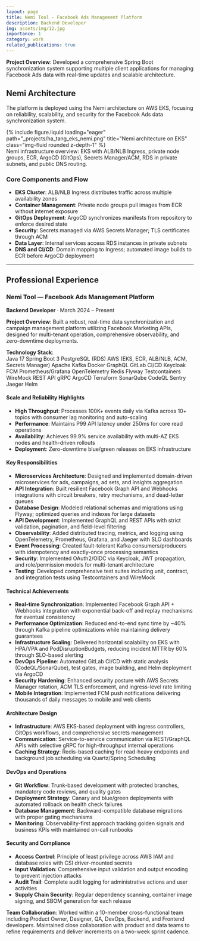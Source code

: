 ```yaml
---
layout: page
title: Nemi Tool - Facebook Ads Management Platform
description: Backend Developer
img: assets/img/12.jpg
importance: 1
category: work
related_publications: true
---
```


**Project Overview**: Developed a comprehensive Spring Boot synchronization system supporting multiple client applications for managing Facebook Ads data with real-time updates and scalable architecture.

## Nemi Architecture

The platform is deployed using the Nemi architecture on AWS EKS, focusing on reliability, scalability, and security for the Facebook Ads data synchronization system.

<div class="row justify-content-sm-center">
    <div class="col-sm-10 mt-3 mt-md-0">
        {% include figure.liquid loading="eager" path="_projects/ha_tang_eks_nemi.png" title="Nemi architecture on EKS" class="img-fluid rounded z-depth-1" %}
    </div>
    <div class="col-sm-12 mt-2">
        <div class="caption">Nemi infrastructure overview: EKS with ALB/NLB Ingress, private node groups, ECR, ArgoCD (GitOps), Secrets Manager/ACM, RDS in private subnets, and public DNS routing.</div>
    </div>
</div>

### Core Components and Flow

- **EKS Cluster**: ALB/NLB Ingress distributes traffic across multiple availability zones
- **Container Management**: Private node groups pull images from ECR without internet exposure
- **GitOps Deployment**: ArgoCD synchronizes manifests from repository to enforce desired state
- **Security**: Secrets managed via AWS Secrets Manager; TLS certificates through ACM
- **Data Layer**: Internal services access RDS instances in private subnets
- **DNS and CI/CD**: Domain mapping to Ingress; automated image builds to ECR before ArgoCD deployment

---

## Professional Experience

### Nemi Tool — Facebook Ads Management Platform
**Backend Developer** · March 2024 – Present

**Project Overview**: Built a robust, real-time data synchronization and campaign management platform utilizing Facebook Marketing APIs, designed for multi-tenant operation, comprehensive observability, and zero-downtime deployments.

<div class="mt-2 mb-1"><strong>Technology Stack</strong>:</div>
<div>
    <span class="badge badge-primary">Java 17</span>
    <span class="badge badge-primary">Spring Boot 3</span>
    <span class="badge badge-info">PostgreSQL (RDS)</span>
    <span class="badge badge-dark">AWS (EKS, ECR, ALB/NLB, ACM, Secrets Manager)</span>
    <span class="badge badge-warning">Apache Kafka</span>
    <span class="badge badge-secondary">Docker</span>
    <span class="badge badge-success">GraphQL</span>
    <span class="badge badge-secondary">GitLab CI/CD</span>
    <span class="badge badge-info">Keycloak</span>
    <span class="badge badge-success">FCM</span>
    <span class="badge badge-secondary">Prometheus/Grafana</span>
    <span class="badge badge-secondary">OpenTelemetry</span>
    <span class="badge badge-secondary">Redis</span>
    <span class="badge badge-secondary">Flyway</span>
    <span class="badge badge-secondary">Testcontainers</span>
    <span class="badge badge-secondary">WireMock</span>
    <span class="badge badge-secondary">REST API</span>
    <span class="badge badge-secondary">gRPC</span>
    <span class="badge badge-secondary">ArgoCD</span>
    <span class="badge badge-secondary">Terraform</span>
    <span class="badge badge-secondary">SonarQube</span>
    <span class="badge badge-secondary">CodeQL</span>
    <span class="badge badge-secondary">Sentry</span>
    <span class="badge badge-secondary">Jaeger</span>
    <span class="badge badge-secondary">Helm</span>
</div>

#### Scale and Reliability Highlights
- **High Throughput**: Processes 100K+ events daily via Kafka across 10+ topics with consumer lag monitoring and auto-scaling
- **Performance**: Maintains P99 API latency under 250ms for core read operations
- **Availability**: Achieves 99.9% service availability with multi-AZ EKS nodes and health-driven rollouts
- **Deployment**: Zero-downtime blue/green releases on EKS infrastructure

#### Key Responsibilities
- **Microservices Architecture**: Designed and implemented domain-driven microservices for ads, campaigns, ad sets, and insights aggregation
- **API Integration**: Built resilient Facebook Graph API and Webhooks integrations with circuit breakers, retry mechanisms, and dead-letter queues
- **Database Design**: Modeled relational schemas and migrations using Flyway; optimized queries and indexes for large datasets
- **API Development**: Implemented GraphQL and REST APIs with strict validation, pagination, and field-level filtering
- **Observability**: Added distributed tracing, metrics, and logging using OpenTelemetry, Prometheus, Grafana, and Jaeger with SLO dashboards
- **Event Processing**: Created fault-tolerant Kafka consumers/producers with idempotency and exactly-once processing semantics
- **Security**: Implemented OAuth2/OIDC via Keycloak, JWT propagation, and role/permission models for multi-tenant architecture
- **Testing**: Developed comprehensive test suites including unit, contract, and integration tests using Testcontainers and WireMock

#### Technical Achievements
- **Real-time Synchronization**: Implemented Facebook Graph API + Webhooks integration with exponential back-off and replay mechanisms for eventual consistency
- **Performance Optimization**: Reduced end-to-end sync time by ~40% through Kafka pipeline optimizations while maintaining delivery guarantees
- **Infrastructure Scaling**: Delivered horizontal scalability on EKS with HPA/VPA and PodDisruptionBudgets, reducing incident MTTR by 60% through SLO-based alerting
- **DevOps Pipeline**: Automated GitLab CI/CD with static analysis (CodeQL/SonarQube), test gates, image building, and Helm deployment via ArgoCD
- **Security Hardening**: Enhanced security posture with AWS Secrets Manager rotation, ACM TLS enforcement, and ingress-level rate limiting
- **Mobile Integration**: Implemented FCM push notifications delivering thousands of daily messages to mobile and web clients

#### Architecture Design
- **Infrastructure**: AWS EKS-based deployment with ingress controllers, GitOps workflows, and comprehensive secrets management
- **Communication**: Service-to-service communication via REST/GraphQL APIs with selective gRPC for high-throughput internal operations
- **Caching Strategy**: Redis-based caching for read-heavy endpoints and background job scheduling via Quartz/Spring Scheduling

#### DevOps and Operations
- **Git Workflow**: Trunk-based development with protected branches, mandatory code reviews, and quality gates
- **Deployment Strategy**: Canary and blue/green deployments with automated rollback on health check failures
- **Database Management**: Backward-compatible database migrations with proper gating mechanisms
- **Monitoring**: Observability-first approach tracking golden signals and business KPIs with maintained on-call runbooks

#### Security and Compliance
- **Access Control**: Principle of least privilege across AWS IAM and database roles with CSI driver-mounted secrets
- **Input Validation**: Comprehensive input validation and output encoding to prevent injection attacks
- **Audit Trail**: Complete audit logging for administrative actions and user activities
- **Supply Chain Security**: Regular dependency scanning, container image signing, and SBOM generation for each release

**Team Collaboration**: Worked within a 10-member cross-functional team including Product Owner, Designer, QA, DevOps, Backend, and Frontend developers. Maintained close collaboration with product and data teams to refine requirements and deliver increments on a two-week sprint cadence.
